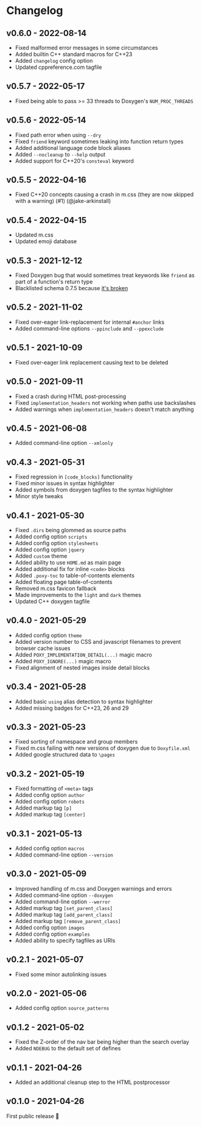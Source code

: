 # Changelog

## v0.6.0 - 2022-08-14
- Fixed malformed error messages in some circumstances
- Added builtin C++ standard macros for C++23
- Added `changelog` config option
- Updated cppreference.com tagfile

## v0.5.7 - 2022-05-17
- Fixed being able to pass >= 33 threads to Doxygen's `NUM_PROC_THREADS`

## v0.5.6 - 2022-05-14
- Fixed path error when using `--dry`
- Fixed `friend` keyword sometimes leaking into function return types
- Added additional language code block aliases
- Added `--nocleanup` to `--help` output
- Added support for C++20's `consteval` keyword

## v0.5.5 - 2022-04-16
- Fixed C++20 concepts causing a crash in m.css (they are now skipped with a warning) (#1) (@jake-arkinstall)

## v0.5.4 - 2022-04-15
- Updated m.css
- Updated emoji database

## v0.5.3 - 2021-12-12
- Fixed Doxygen bug that would sometimes treat keywords like `friend` as part of a function's return type
- Blacklisted schema 0.7.5 because [it's broken](https://github.com/keleshev/schema/issues/272)

## v0.5.2 - 2021-11-02
- Fixed over-eager link-replacement for internal `#anchor` links
- Added command-line options `--ppinclude` and `--ppexclude`

## v0.5.1 - 2021-10-09
- Fixed over-eager link replacement causing text to be deleted

## v0.5.0 - 2021-09-11
- Fixed a crash during HTML post-processing
- Fixed `implementation_headers` not working when paths use backslashes
- Added warnings when `implementation_headers` doesn't match anything

## v0.4.5 - 2021-06-08
- Added command-line option `--xmlonly`

## v0.4.3 - 2021-05-31
- Fixed regression in `[code_blocks]` functionality
- Fixed minor issues in syntax highlighter
- Added symbols from doxygen tagfiles to the syntax highlighter
- Minor style tweaks

## v0.4.1 - 2021-05-30
- Fixed `.dirs` being glommed as source paths
- Added config option `scripts`
- Added config option `stylesheets`
- Added config option `jquery`
- Added `custom` theme
- Added ability to use `HOME.md` as main page
- Added additional fix for inline `<code>` blocks
- Added `.poxy-toc` to table-of-contents elements
- Added floating page table-of-contents
- Removed m.css favicon fallback
- Made improvements to the `light` and `dark` themes
- Updated C++ doxygen tagfile

## v0.4.0 - 2021-05-29
- Added config option `theme`
- Added version number to CSS and javascript filenames to prevent browser cache issues
- Added `POXY_IMPLEMENTATION_DETAIL(...)` magic macro
- Added `POXY_IGNORE(...)` magic macro
- Fixed alignment of nested images inside detail blocks

## v0.3.4 - 2021-05-28
- Added basic `using` alias detection to syntax highlighter
- Added missing badges for C++23, 26 and 29

## v0.3.3 - 2021-05-23
- Fixed sorting of namespace and group members
- Fixed m.css failing with new versions of doxygen due to `Doxyfile.xml`
- Added google structured data to `\pages`

## v0.3.2 - 2021-05-19
- Fixed formatting of `<meta>` tags
- Added config option `author`
- Added config option `robots`
- Added markup tag `[p]`
- Added markup tag `[center]`

## v0.3.1 - 2021-05-13
- Added config option `macros`
- Added command-line option `--version`

## v0.3.0 - 2021-05-09
- Improved handling of m.css and Doxygen warnings and errors
- Added command-line option `--doxygen`
- Added command-line option `--werror`
- Added markup tag `[set_parent_class]`
- Added markup tag `[add_parent_class]`
- Added markup tag `[remove_parent_class]`
- Added config option `images`
- Added config option `examples`
- Added ability to specify tagfiles as URIs

## v0.2.1 - 2021-05-07
- Fixed some minor autolinking issues

## v0.2.0 - 2021-05-06
- Added config option `source_patterns`

## v0.1.2 - 2021-05-02
- Fixed the Z-order of the nav bar being higher than the search overlay
- Added `NDEBUG` to the default set of defines

## v0.1.1 - 2021-04-26
- Added an additional cleanup step to the HTML postprocessor

## v0.1.0 - 2021-04-26
First public release :tada:
